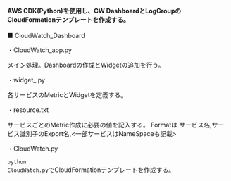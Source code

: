 #### AWS CDK(Python)を使用し、CW DashboardとLogGroupのCloudFormationテンプレートを作成する。

■ CloudWatch_Dashboard

・CloudWatch_app.py

  メイン処理。Dashboardの作成とWidgetの追加を行う。
  
・widget_.py

  各サービスのMetricとWidgetを定義する。
  
 ・resource.txt
 
  サービスごとのMetric作成に必要の値を記入する。
  Formatは サービス名,サービス識別子のExport名,<一部サービスはNameSpaceも記載>
  
・CloudWatch.py

  <code>python CloudWatch.py</code>でCloudFormationテンプレートを作成する。
